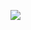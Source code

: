 <a href="https://www.instagram.com/183_yj/"><img src="https://img.shields.io/badge/Instagram-DD2A7B?style=flat-square&logo=Instagram&logoColor=white"/></a>
